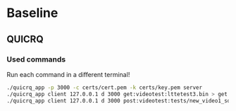 # Baseline

## QUICRQ

### Used commands

Run each command in a different terminal!

```bash
./quicrq_app -p 3000 -c certs/cert.pem -k certs/key.pem server
./quicrq_app client 127.0.0.1 d 3000 get:videotest:lttetest3.bin > get.csv 2>&1
./quicrq_app client 127.0.0.1 d 3000 post:videotest:tests/new_video1_source.bin > post.csv 2>&1
```


